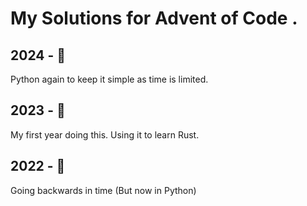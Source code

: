 # My Solutions for Advent of Code . 

## 2024 - 🐍

Python again to keep it simple as time is limited.

## 2023 - 🦀

My first year doing this. Using it to learn Rust.

## 2022 - 🐍

Going backwards in time (But now in Python)
